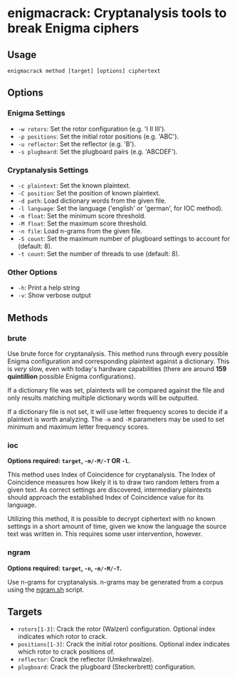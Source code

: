# enigmacrack: Cryptanalysis tools to break Enigma ciphers

## Usage

```shell
enigmacrack method [target] [options] ciphertext
```

## Options

### Enigma Settings

* `-w rotors`: Set the rotor configuration (e.g. 'I II III').
* `-p positions`: Set the initial rotor positions (e.g. 'ABC').
* `-u reflector`: Set the reflector (e.g. 'B').
* `-s plugboard`: Set the plugboard pairs (e.g. 'ABCDEF').

### Cryptanalysis Settings

* `-c plaintext`: Set the known plaintext.
* `-C position`: Set the position of known plaintext.
* `-d path`: Load dictionary words from the given file.
* `-l language`: Set the language ('english' or 'german', for IOC method).
* `-m float`: Set the minimum score threshold.
* `-M float`: Set the maximum score threshold.
* `-n file`: Load n-grams from the given file.
* `-S count`: Set the maximum number of plugboard settings to account for (default: 8).
* `-t count`: Set the number of threads to use (default: 8).

### Other Options

* `-h`: Print a help string
* `-v`: Show verbose output

## Methods

### brute

Use brute force for cryptanalysis. This method runs through every possible Enigma configuration and
corresponding plaintext against a dictionary. This is *very* slow, even with today's
hardware capabilities (there are around **159 quintillion** possible Enigma configurations).

If a dictionary file was set, plaintexts will be compared against the file and only results matching
multiple dictionary words will be outputted.

If a dictionary file is not set, it will use letter frequency scores to decide if a plaintext is
worth analyzing. The `-m` and `-M` parameters may be used to set minimum and maximum letter
frequency scores.

### ioc

**Options required: `target`, `-m/-M/-T` OR `-l`.**

This method uses Index of Coincidence for cryptanalysis. The Index of Coincidence measures how
likely it is to draw two random letters from a given text. As correct settings are discovered,
intermediary plaintexts should approach the established Index of Coincidence value for its language.

Utilizing this method, it is possible to decrypt ciphertext with no known settings in a short amount of time,
given we know the language the source text was written in. This requires some user intervention, however.

### ngram

**Options required: `target`, `-n`, `-m/-M/-T`.**

Use n-grams for cryptanalysis. n-grams may be generated from a corpus using the [ngram.sh](../tools/ngram.sh)
script.

## Targets

* `rotors[1-3]`: Crack the rotor (Walzen) configuration. Optional index indicates which rotor to crack.
* `positions[1-3]`: Crack the initial rotor positions. Optional index indicates which rotor to crack positions of.
* `reflector`: Crack the reflector (Umkehrwalze).
* `plugboard`: Crack the plugboard (Steckerbrett) configuration.
